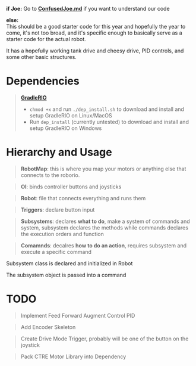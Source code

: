 **if Joe:** Go to **[ConfusedJoe.md](https://github.com/athenian-robotics/Skeleton/blob/Trajectory-Planning/ConfusedJoe.md)** if you want to understand our code
    
**else:** 
\
This should be a good starter code for this year and hopefully the year to come, it's not too broad, and it's specific enough to basically serve
as a starter code for the actual robot.
    
    
It has a ~~hopefully~~ working tank drive and cheesy drive, PID controls, and some other basic structures.

# Dependencies

> **[GradleRIO](https://github.com/wpilibsuite/GradleRIO)**
> * `chmod +x` and run `./dep_install.sh` to download and install and setup GradleRIO on Linux/MacOS
> * Run `dep_install`  (currently untested) to download and install and setup GradleRIO on Windows


# Hierarchy and Usage
> **RobotMap**: this is where you map your motors or anything else that connects to the roborio.

> **OI**: binds controller buttons and joysticks

> **Robot**: file that connects everything and runs them

> **Triggers**: declare button input

> **Subsystems**: declares **what to do**, make a system of commands and system, subsystem declares the methods while commands
declares the execution orders and function

> **Comamnds**: decalres **how to do an action**, requires subsystem and execute a specific command

Subsystem class is declared and initialized in Robot <p>
The subsystem object is passed into a command


# TODO

> Implement Feed Forward Augment Control PID

> Add Encoder Skeleton

> Create Drive Mode Trigger, probably will be one of the button on the joystick

> Pack CTRE Motor Library into Dependency
